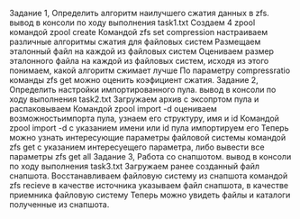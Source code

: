 Задание 1, Определить алгоритм наилучшего сжатия данных в zfs. вывод в консоли по ходу выполнения task1.txt
            Создаем 4 zpool командой zpool create
            Командой zfs set compression настраиваем различные алгоритмы сжатия для файловых систем
            Размещаем эталонный файл на каждой из файловых систем
            Оцениваем размер эталонного файла на каждой из файловых систем, исходя из этого понимаем, какой алгоритм сжимает лучше
            По параметру compressratio команды zfs get можно оценить коэфициент сжатия.
Задание 2, Определить настройки импортированного пула. вывод в консоли по ходу выполнения task2.txt
            Загружаем архив с эксопртом пула и распаковываем
            Командой zpool import -d оцениваем возможностьимпорта пула, узнаем его структуру, имя и id
            Командой zpool import -d с указанием имени или id пула импортируем его
            Теперь можно узнать интересующие параметры файловой системы командой zfs get с указанием интересуещего параметра, либо вывести все параметры zfs get all 
Задание 3, Работа со снапшотом. вывод в консоли по ходу выполнения task3.txt
            Загружаем ранее созданный файл снапшота.
            Восстанавливаем файловую систему из снапшота командой zfs recieve в качестве источника указываем файл снапшота, в качестве приемника файловую систему
            Теперь можно увидеть файлы и каталоги полученные из снапшота.

